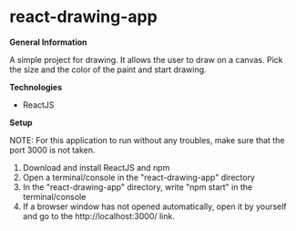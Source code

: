 # react-drawing-app

**General Information**

A simple project for drawing. It allows the user to draw on a canvas. Pick the size and the color of the paint and start drawing. 

**Technologies**

- ReactJS

**Setup**

NOTE: For this application to run without any troubles, make sure that the port 3000 is not taken.
1. Download and install ReactJS and npm
2. Open a terminal/console in the "react-drawing-app" directory
3. In the "react-drawing-app" directory, write "npm start" in the terminal/console
4. If a browser window has not opened automatically, open it by yourself and go to the http://localhost:3000/ link.
